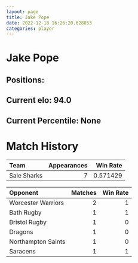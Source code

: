 ```yaml
---  
layout: page  
title: Jake Pope  
date: 2022-12-18 16:26:20.628053  
categories: player  
---
```

# Jake Pope

## Positions: 

## Current elo: 94.0

## Current Percentile: None

# Match History


| Team        |   Appearances |   Win Rate |
|:------------|--------------:|-----------:|
| Sale Sharks |             7 |   0.571429 |

| Opponent           |   Matches |   Win Rate |
|:-------------------|----------:|-----------:|
| Worcester Warriors |         2 |          1 |
| Bath Rugby         |         1 |          1 |
| Bristol Rugby      |         1 |          0 |
| Dragons            |         1 |          0 |
| Northampton Saints |         1 |          0 |
| Saracens           |         1 |          1 |